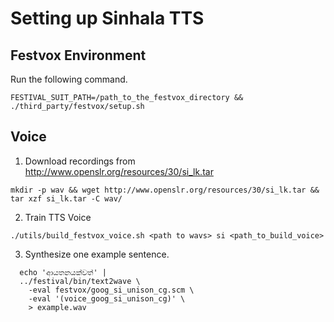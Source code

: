 # Setting up Sinhala TTS

## Festvox Environment

Run the following command.

```FESTIVAL_SUIT_PATH=/path_to_the_festvox_directory && ./third_party/festvox/setup.sh ```

## Voice

1. Download recordings from http://www.openslr.org/resources/30/si_lk.tar
  ```
  mkdir -p wav && wget http://www.openslr.org/resources/30/si_lk.tar && tar xzf si_lk.tar -C wav/
  ```
2. Train TTS Voice 

  ```./utils/build_festvox_voice.sh <path to wavs> si <path_to_build_voice>```
    
3. Synthesize one example sentence.

  ``` 
    echo 'ආයතනයක්වත්' |
    ../festival/bin/text2wave \
      -eval festvox/goog_si_unison_cg.scm \
      -eval '(voice_goog_si_unison_cg)' \
      > example.wav
  ```
